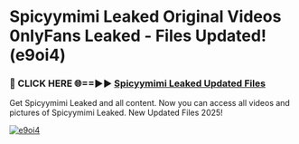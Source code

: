 # Spicyymimi Leaked Original Videos 0nlyFans Leaked - Files Updated! (e9oi4)

<h3>🔴 CLICK HERE 🌐==►► <a href="https://tinyurl.com/4seja8ks" rel="nofollow">Spicyymimi Leaked Updated Files</a></h3>

Get Spicyymimi Leaked and all content. Now you can access all videos and pictures of Spicyymimi Leaked. New Updated Files 2025!

[![e9oi4](https://i.imgur.com/EWjZXRe.gif)](https://tinyurl.com/4seja8ks)
